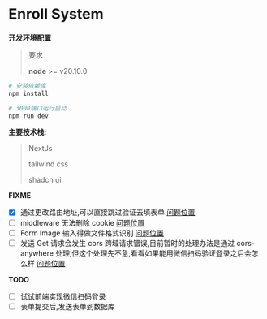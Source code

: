 # Enroll System

**开发环境配置**

> 要求
>
> **node** >= v20.10.0

```zsh
# 安装依赖库
npm install

# 3000端口运行启动
npm run dev
```

**主要技术栈:**

> NextJs
>
> tailwind css
>
> shadcn ui

**FIXME**

-   [x] 通过更改路由地址,可以直接跳过验证去填表单 [问题位置](./components/InputWithButton.tsx)
-   [ ] middleware 无法删除 cookie [问题位置](./middleware.ts)
-   [ ] Form Image 输入得做文件格式识别 [问题位置](./components/RegisterForm.tsx)
-   [ ] 发送 Get 请求会发生 cors 跨域请求错误,目前暂时的处理办法是通过 cors-anywhere 处理,但这个处理先不急,看看如果能用微信扫码验证登录之后会怎么样 [问题位置](./bin/Submit.ts)

**TODO**

-   [ ] 试试前端实现微信扫码登录
-   [ ] 表单提交后,发送表单到数据库
